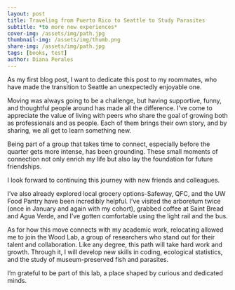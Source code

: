 ```yaml
---
layout: post
title: Traveling from Puerto Rico to Seattle to Study Parasites 
subtitle: *to more new experiences*
cover-img: /assets/img/path.jpg
thumbnail-img: /assets/img/thumb.png
share-img: /assets/img/path.jpg
tags: [books, test]
author: Diana Perales
---
```


As my first blog post, I want to dedicate this post to my roommates, who have made the transition to Seattle an unexpectedly enjoyable one. 

Moving was always going to be a challenge, but having supportive, funny, and thoughtful people around has made all the difference. I’ve come to appreciate the value of living with peers who share the goal of growing both as professionals and as people. Each of them brings their own story, and by sharing, we all get to learn something new. 

Being part of a group that takes time to connect, especially before the quarter gets more intense, has been grounding. These small moments of connection not only enrich my life but also lay the foundation for future friendships. 

I look forward to continuing this journey with new friends and colleagues. 

I’ve also already explored local grocery options-Safeway, QFC, and the UW Food Pantry have been incredibly helpful. I’ve visited the arboretum twice (once in January and again with my cohort), grabbed coffee at Saint Bread and Agua Verde, and I’ve gotten comfortable using the light rail and the bus. 

As for how this move connects with my academic work, relocating allowed me to join the Wood Lab, a group of researchers who stand out for their talent and collaboration. Like any degree, this path will take hard work and growth. Through it, I will develop new skills in coding, ecological statistics, and the study of museum-preserved fish and parasites. 

I’m grateful to be part of this lab, a place shaped by curious and dedicated minds. 

 
